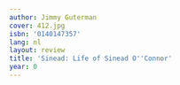 ```yaml
---
author: Jimmy Guterman
cover: 412.jpg
isbn: '0140147357'
lang: nl
layout: review
title: 'Sinead: Life of Sinead O''Connor'
year: 0
---
```


